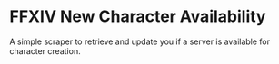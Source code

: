 # FFXIV New Character Availability
 A simple scraper to retrieve and update you if a server is available for character creation.
